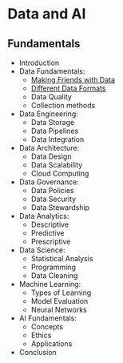 # Data and AI
## Fundamentals

- Introduction
- Data Fundamentals:
  - [Making Friends with Data](https://medium.com/@rathi-ankit/making-friends-with-data-a4c919cb8132)
  - [Different Data Formats](https://medium.com/@rathi-ankit/different-data-formats-1ebdd61c5621)
  - Data Quality
  - Collection methods
- Data Engineering: 
  - Data Storage
  - Data Pipelines
  - Data Integration
- Data Architecture: 
  - Data Design
  - Data Scalability
  - Cloud Computing
- Data Governance: 
  - Data Policies
  - Data Security
  - Data Stewardship
- Data Analytics: 
  - Descriptive
  - Predictive
  - Prescriptive
- Data Science: 
  - Statistical Analysis
  - Programming
  - Data Cleaning
- Machine Learning: 
  - Types of Learning
  - Model Evaluation
  - Neural Networks
- AI Fundamentals: 
  - Concepts
  - Ethics
  - Applications
- Conclusion


